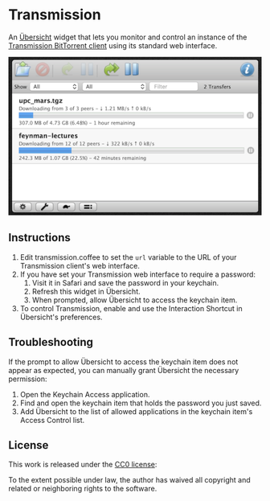 # Transmission
An [Übersicht](http://tracesof.net/uebersicht) widget that lets you monitor and control an instance of the [Transmission BitTorrent client](https://transmissionbt.com) using its standard web interface.

![Screenshot](screenshot.png)

## Instructions
1. Edit transmission.coffee to set the `url` variable to the URL of your Transmission client's web interface.
2. If you have set your Transmission web interface to require a password:
	1. Visit it in Safari and save the password in your keychain.
	2. Refresh this widget in Übersicht.
	3. When prompted, allow Übersicht to access the keychain item.
3. To control Transmission, enable and use the Interaction Shortcut in Übersicht's preferences.

## Troubleshooting
If the prompt to allow Übersicht to access the keychain item does not appear as expected, you can manually grant Übersicht the necessary permission:

1. Open the Keychain Access application.
2. Find and open the keychain item that holds the password you just saved.
3. Add Übersicht to the list of allowed applications in the keychain item's Access Control list.

## License
This work is released under the [CC0 license](https://creativecommons.org/publicdomain/zero/1.0/):

To the extent possible under law, the author has waived all copyright and related or neighboring rights to the software.
